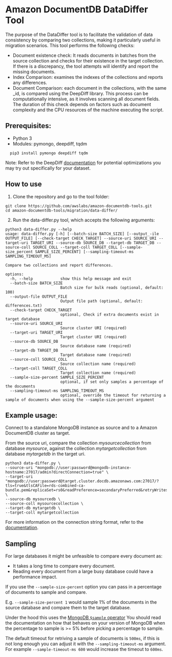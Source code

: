 # Amazon DocumentDB DataDiffer Tool

The purpose of the DataDiffer tool is to facilitate the validation of data consistency by comparing two collections, making it particularly useful in migration scenarios.
This tool performs the following checks:

- Document existence check: It reads documents in batches from the source collection and checks for their existence in the target collection. If there is a discrepancy, the tool attempts will identify and report the missing documents.
- Index Comparison: examines the indexes of the collections and reports any differences.
- Document Comparison: each document in the collections, with the same _id, is compared using the DeepDiff library. This process can be computationally intensive, as it involves scanning all document fields. The duration of this check depends on factors such as document complexity and the CPU resources of the machine executing the script.

## Prerequisites:

 - Python 3
 - Modules: pymongo, deepdiff, tqdm
```
  pip3 install pymongo deepdiff tqdm
```
Note: Refer to the DeepDiff [documentation](https://zepworks.com/deepdiff/current/optimizations.html) for potential optimizations you may try out specifically for your dataset.

## How to use

1. Clone the repository and go to the tool folder:
```
git clone https://github.com/awslabs/amazon-documentdb-tools.git
cd amazon-documentdb-tools/migration/data-differ/
```

2. Run the data-differ.py tool, which accepts the following arguments:

```
python3 data-differ.py --help
usage: data-differ.py [-h] [--batch-size BATCH_SIZE] [--output_-ile OUTPUT_FILE] [--check-target CHECK_TARGET] --source-uri SOURCE_URI --target-uri TARGET_URI --source-db SOURCE_DB --target-db TARGET_DB --source-coll SOURCE_COLL --target-coll TARGET_COLL [--sample-size_percent SAMPLE_SIZE_PERCENT] [--sampling-timeout-ms SAMPLING_TIMEOUT_MS]

Compare two collections and report differences.

options:
  -h, --help            show this help message and exit
  --batch-size BATCH_SIZE
                        Batch size for bulk reads (optional, default: 100)
  --output-file OUTPUT_FILE
                        Output file path (optional, default: differences.txt)
  --check-target CHECK_TARGET
                        optional, Check if extra documents exist in target database
  --source-uri SOURCE_URI
                        Source cluster URI (required)
  --target-uri TARGET_URI
                        Target cluster URI (required)
  --source-db SOURCE_DB
                        Source database name (required)
  --target-db TARGET_DB
                        Target database name (required)
  --source-coll SOURCE_COLL
                        Source collection name (required)
  --target-coll TARGET_COLL
                        Target collection name (required)
  --sample-size-percent SAMPLE_SIZE_PERCENT
                        optional, if set only samples a percentage of the documents
  --sampling-timeout-ms SAMPLING_TIMEOUT_MS
                        optional, override the timeout for returning a sample of documents when using the --sample-size-percent argument
```

## Example usage:
Connect to a standalone MongoDB instance as source and to a Amazon DocumentDB cluster as target.

From the source uri, compare the collection *mysourcecollection* from database *mysource*, against the collection *mytargetcollection* from database *mytargetdb* in the target uri.

```
python3 data-differ.py \
--source-uri "mongodb://user:password@mongodb-instance-hostname:27017/admin?directConnection=true" \
--target-uri "mongodb://user:password@target.cluster.docdb.amazonaws.com:27017/?tls=true&tlsCAFile=rds-combined-ca-bundle.pem&replicaSet=rs0&readPreference=secondaryPreferred&retryWrites=false" \
--source-db mysourcedb \
--source-coll mysourcecollection \
--target-db mytargetdb \
--target-coll mytargetcollection
```

For more information on the connection string format, refer to the [documentation](https://www.mongodb.com/docs/manual/reference/connection-string/).

## Sampling
For large databases it might be unfeasible to compare every document as:
* It takes a long time to compare every document.
* Reading every document from a large busy database could have a performance impact.

If you use the `--sample-size-percent` option you can pass in a percentage of
documents to sample and compare.

E.g. `--sample-size-percent 1` would sample 1% of the documents in the source
database and compare them to the target database.

Under the hood this uses the [MongoDB `$sample` operator](https://www.mongodb.com/docs/manual/reference/operator/aggregation/sample/)
You should read the documentation on how that behaves on your version of MongoDB
when the percentage to sample is >= 5% before picking a percentage to sample.

The default timeout for retriving a sample of documents is `500ms`, if this is
not long enough you can adjust it with the `--sampling-timeout-ms` argument.
For example `--sample-timeout-ms 600` would increase the timeout to `600ms`.

